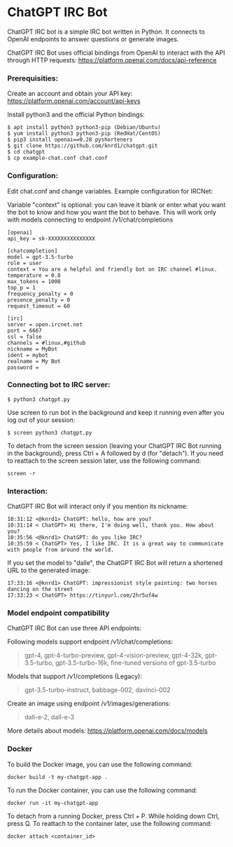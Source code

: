 # ChatGPT IRC Bot
ChatGPT IRC bot is a simple IRC bot written in Python. It connects to OpenAI endpoints to answer questions or generate images.

ChatGPT IRC Bot uses official bindings from OpenAI to interact with the API through HTTP requests:
https://platform.openai.com/docs/api-reference

### Prerequisities:

Create an account and obtain your API key: https://platform.openai.com/account/api-keys

Install python3 and the official Python bindings:
```
$ apt install python3 python3-pip (Debian/Ubuntu)
$ yum install python3 python3-pip (RedHat/CentOS)
$ pip3 install openai==0.28 pyshorteners
$ git clone https://github.com/knrd1/chatgpt.git
$ cd chatgpt
$ cp example-chat.conf chat.conf
```
### Configuration:

Edit chat.conf and change variables. Example configuration for IRCNet:

Variable "context" is optional: you can leave it blank or enter what you want the bot to know and how you want the bot to behave. This will work only with models connecting to endpoint /v1/chat/completions

```
[openai]
api_key = sk-XXXXXXXXXXXXXXX

[chatcompletion]
model = gpt-3.5-turbo
role = user
context = You are a helpful and friendly bot on IRC channel #linux.
temperature = 0.8
max_tokens = 1000
top_p = 1
frequency_penalty = 0
presence_penalty = 0
request_timeout = 60

[irc]
server = open.ircnet.net
port = 6667
ssl = false
channels = #linux,#github
nickname = MyBot
ident = mybot
realname = My Bot
password = 
```
### Connecting bot to IRC server:
```
$ python3 chatgpt.py
```
Use screen to run bot in the background and keep it running even after you log out of your session:
```
$ screen python3 chatgpt.py
```
To detach from the screen session (leaving your ChatGPT IRC Bot running in the background), press Ctrl + A followed by d (for "detach").
If you need to reattach to the screen session later, use the following command:
```
screen -r
```
### Interaction:
ChatGPT IRC Bot will interact only if you mention its nickname:
```
10:31:12 <@knrd1> ChatGPT: hello, how are you?
10:31:14 < ChatGPT> Hi there, I'm doing well, thank you. How about you?
10:35:56 <@knrd1> ChatGPT: do you like IRC?
10:35:59 < ChatGPT> Yes, I like IRC. It is a great way to communicate with people from around the world.

```
If you set the model to "dalle", the ChatGPT IRC Bot will return a shortened URL to the generated image:
```
17:33:16 <@knrd1> ChatGPT: impressionist style painting: two horses dancing on the street
17:33:23 < ChatGPT> https://tinyurl.com/2hr5uf4w
```
### Model endpoint compatibility

ChatGPT IRC Bot can use three API endpoints: 

Following models support endpoint /v1/chat/completions:

> gpt-4, gpt-4-turbo-preview, gpt-4-vision-preview, gpt-4-32k, gpt-3.5-turbo, gpt-3.5-turbo-16k, fine-tuned versions of gpt-3.5-turbo

Models that support /v1/completions (Legacy):

> gpt-3.5-turbo-instruct, babbage-002, davinci-002

Create an image using endpoint /v1/images/generations:

> dall-e-2, dall-e-3

More details about models: https://platform.openai.com/docs/models

### Docker

To build the Docker image, you can use the following command:
```
docker build -t my-chatgpt-app .
```
To run the Docker container, you can use the following command:
```
docker run -it my-chatgpt-app
```
To detach from a running Docker, press Ctrl + P. While holding down Ctrl, press Q.
To reattach to the container later, use the following command:
```
docker attach <container_id>
```
